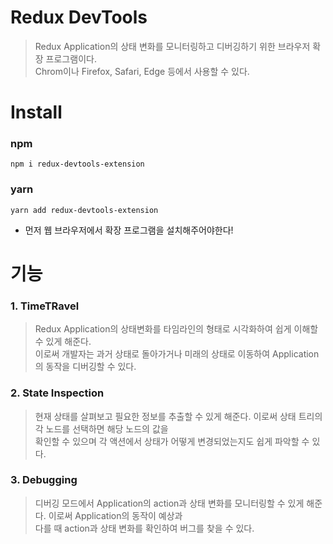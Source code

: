 # Redux DevTools
> Redux Application의 상태 변화를 모니터링하고 디버깅하기 위한 브라우저 확장 프로그램이다.  
> Chrom이나 Firefox, Safari, Edge 등에서 사용할 수 있다.

# Install
### npm
`npm i redux-devtools-extension`

### yarn
`yarn add redux-devtools-extension`

* 먼저 웹 브라우저에서 확장 프로그램을 설치해주어야한다!

# 기능
### 1. TimeTRavel
> Redux Application의 상태변화를 타임라인의 형태로 시각화하여 쉽게 이해할 수 있게 해준다.  
> 이로써 개발자는 과거 상태로 돌아가거나 미래의 상태로 이동하여 Application의 동작을 디버깅할 수 있다.

### 2. State Inspection
> 현재 상태를 살펴보고 필요한 정보를 추출할 수 있게 해준다. 이로써 상태 트리의 각 노드를 선택하면 해당 노드의 값을  
> 확인할 수 있으며 각 액션에서 상태가 어떻게 변경되었는지도 쉽게 파악할 수 있다.

### 3. Debugging
> 디버깅 모드에서 Application의 action과 상태 변화를 모니터링할 수 있게 해준다. 이로써 Application의 동작이 예상과  
> 다를 때 action과 상태 변화를 확인하여 버그를 찾을 수 있다.

